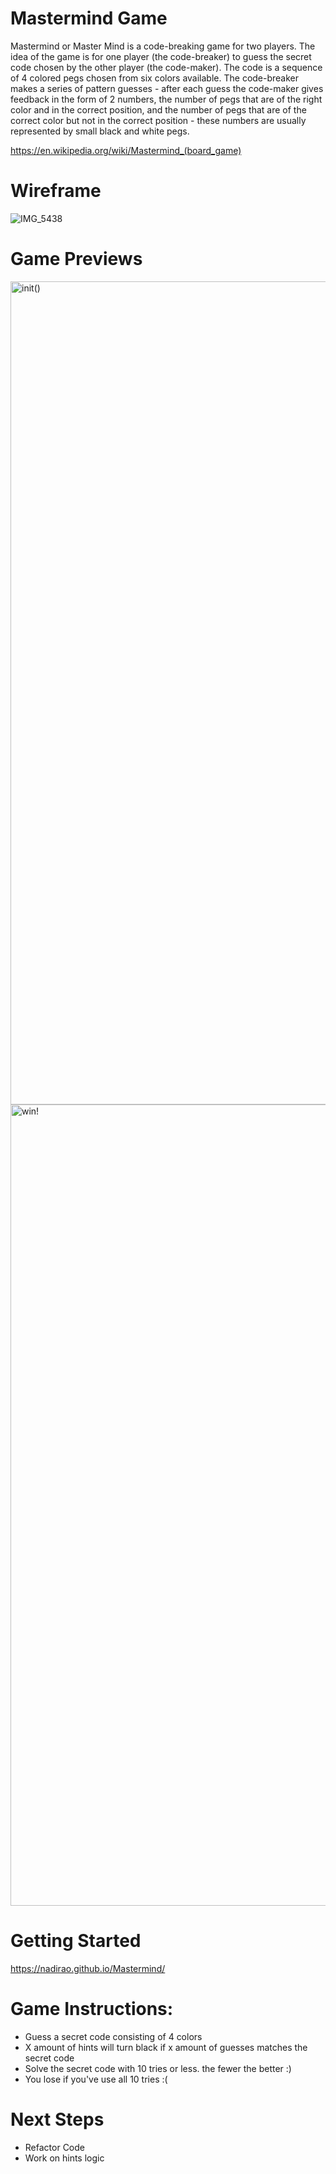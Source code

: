 # Mastermind Game

Mastermind or Master Mind is a code-breaking game for two players. The idea of the game is for one player (the code-breaker) to guess the secret code chosen by the other player (the code-maker). The code is a sequence of 4 colored pegs chosen from six colors available. The code-breaker makes a series of pattern guesses - after each guess the code-maker gives feedback in the form of 2 numbers, the number of pegs that are of the right color and in the correct position, and the number of pegs that are of the correct color but not in the correct position - these numbers are usually represented by small black and white pegs.

https://en.wikipedia.org/wiki/Mastermind_(board_game)


# Wireframe

![IMG_5438](https://user-images.githubusercontent.com/110858421/230780190-2d4a5fd0-1d15-4e75-a95b-b1593952cc8c.jpeg)


# Game Previews
<img width="1317" alt="init()" src="https://user-images.githubusercontent.com/110858421/230780533-7bdd9606-1729-48eb-81c4-c528f35398c6.png">

<img width="1282" alt="win!" src="https://user-images.githubusercontent.com/110858421/230780536-f5247538-9985-4412-84ee-67d45bf6d20f.png">


# Getting Started

https://nadirao.github.io/Mastermind/

# Game Instructions: 

- Guess a secret code consisting of 4 colors
- X amount of hints will turn black if x amount of guesses matches the secret code
- Solve the secret code with 10 tries or less. the fewer the better :)
- You lose if you've use all 10 tries :(

# Next Steps

- Refactor Code
- Work on hints logic 

